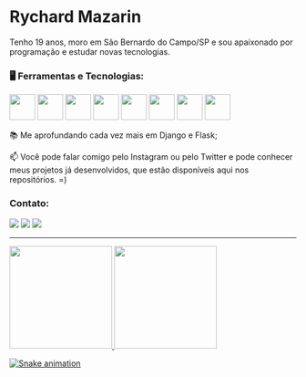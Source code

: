 <head>
<link rel="stylesheet" href="https://cdn.jsdelivr.net/gh/devicons/devicon@v2.15.1/devicon.min.css">
</head>

<h1>Rychard Mazarin</h1>
<p>Tenho 19 anos, moro em São Bernardo do Campo/SP e sou apaixonado por programação e estudar novas tecnologias.</p>

### 🖥️ Ferramentas e Tecnologias:

<img src="https://cdn.jsdelivr.net/gh/devicons/devicon/icons/python/python-original.svg" width="45" height="45" /> <img src="https://cdn.jsdelivr.net/gh/devicons/devicon/icons/django/django-plain.svg" width="45" height="45" /> <img src="https://cdn.jsdelivr.net/gh/devicons/devicon/icons/flask/flask-original-wordmark.svg" width="45" height="45" /> <img src="https://cdn.jsdelivr.net/gh/devicons/devicon/icons/git/git-original.svg" width="45" height="45"/> <img src="https://cdn.jsdelivr.net/gh/devicons/devicon/icons/postgresql/postgresql-original.svg" width="45" height="45"/> <img src="https://cdn.jsdelivr.net/gh/devicons/devicon/icons/mysql/mysql-original.svg" width="45" height="45"/> <img src="https://cdn.jsdelivr.net/gh/devicons/devicon/icons/html5/html5-plain-wordmark.svg" width="45" height="45"/> <img src="https://cdn.jsdelivr.net/gh/devicons/devicon/icons/css3/css3-plain-wordmark.svg" width="45" height="45"/>
 
📚 Me aprofundando cada vez mais em Django e Flask;
 
📫 Você pode falar comigo pelo Instagram ou pelo Twitter e pode conhecer meus projetos já desenvolvidos, que estão disponíveis aqui nos repositórios. =)

### Contato:

<div>
<a href="https://instagram.com/_rychard30" target="_blank"><img src="https://img.shields.io/badge/-Instagram-%23E4405F?style=for-the-badge&logo=instagram&logoColor=white" target="_blank"></a>
<a href = "mailto:rychardnbmazarin89@gmail.com"><img src="https://img.shields.io/badge/Gmail-D14836?style=for-the-badge&logo=gmail&logoColor=white" target="_blank"></a>
<a href="https://www.linkedin.com/in/rychard-mazarin30/" target="_blank"><img src="https://img.shields.io/badge/-LinkedIn-%230077B5?style=for-the-badge&logo=linkedin&logoColor=white" target="_blank"></a>   
</div>

<hr>

<div>
  <a href="https://github.com/rychardmazarin30">
  <img height="180em" width="auto" src="https://github-readme-stats.vercel.app/api?username=rychardmazarin30&show_icons=true&theme=dracula&include_all_commits=true&count_private=true"/>
  <img height="180em" width="auto" src="https://github-readme-stats.vercel.app/api/top-langs/?username=rychardmazarin30&layout=compact&langs_count=7&theme=dracula"/>
</div>

 
![Snake animation](https://github.com/rychardmazarin30/rychardmazarin30/blob/output/github-contribution-grid-snake.svg)
